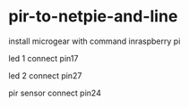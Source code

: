 # pir-to-netpie-and-line 

install microgear with command  <sudo pip install microgear>   inraspberry pi
  
led 1 connect pin17 

led 2 connect pin27 

pir sensor connect pin24 
